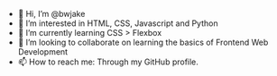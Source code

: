 - 👋 Hi, I’m @bwjake
- 👀 I’m interested in HTML, CSS, Javascript and Python
- 🌱 I’m currently learning CSS > Flexbox
- 💞️ I’m looking to collaborate on learning the basics of Frontend Web Development
- 📫 How to reach me: Through my GitHub profile.

<!---
bwjake/bwjake is a ✨ special ✨ repository because its `README.md` (this file) appears on your GitHub profile.
You can click the Preview link to take a look at your changes.
--->
